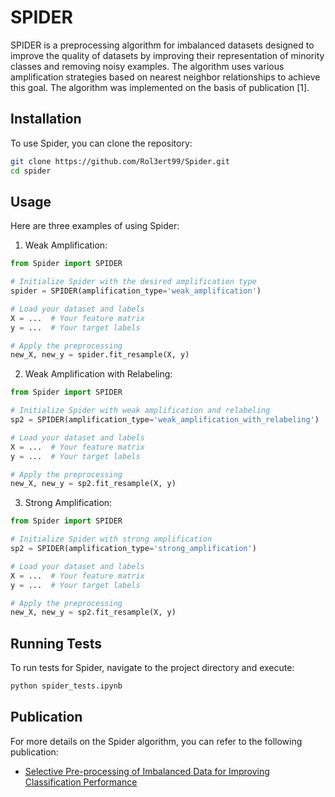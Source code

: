 # SPIDER
SPIDER is a preprocessing algorithm for imbalanced datasets designed to improve the quality of datasets
by improving their representation of minority classes and removing noisy examples. The algorithm uses 
various amplification strategies based on nearest neighbor relationships to achieve this goal.
The algorithm was implemented on the basis of publication [1].


## Installation
To use Spider, you can clone the repository:

```bash
git clone https://github.com/Rol3ert99/Spider.git
cd spider
```


## Usage
Here are three examples of using Spider:

1. Weak Amplification:
```python
from Spider import SPIDER

# Initialize Spider with the desired amplification type
spider = SPIDER(amplification_type='weak_amplification')

# Load your dataset and labels
X = ...  # Your feature matrix
y = ...  # Your target labels

# Apply the preprocessing
new_X, new_y = spider.fit_resample(X, y)
```

2. Weak Amplification with Relabeling:
```python
from Spider import SPIDER

# Initialize Spider with weak amplification and relabeling
sp2 = SPIDER(amplification_type='weak_amplification_with_relabeling')

# Load your dataset and labels
X = ...  # Your feature matrix
y = ...  # Your target labels

# Apply the preprocessing
new_X, new_y = sp2.fit_resample(X, y)
```

3. Strong Amplification:
```python
from Spider import SPIDER

# Initialize Spider with strong amplification
sp2 = SPIDER(amplification_type='strong_amplification')

# Load your dataset and labels
X = ...  # Your feature matrix
y = ...  # Your target labels

# Apply the preprocessing
new_X, new_y = sp2.fit_resample(X, y)
```


## Running Tests
To run tests for Spider, navigate to the project directory and execute:
```bash
python spider_tests.ipynb
```


## Publication
For more details on the Spider algorithm, you can refer to the following publication:  
- [Selective Pre-processing of Imbalanced Data for Improving Classification Performance](https://link.springer.com/chapter/10.1007/978-3-540-85836-2_27)



















